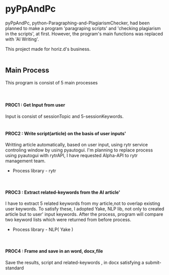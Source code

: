 # pyPpAndPc
pyPpAndPc, python-Paragraphing-and-PlagiarismChecker, had been planned to make a program 'paragraping scripts' and 'checking plagiarism in the scripts', at first.
However, the program's main functions was replaced with 'AI Writing'.
<br>

This project made for horiz.d's business.
<br><br>


## Main Process
This program is consist of 5 main processes
<br><br><br>


#### PROC1 : Get Input from user
Input is consist of sessionTopic and 5-sessionKeywords.
<br><br>

#### PROC2 : Write script(article) on the basis of user inputs'
Writting article automatically, based on user input, using rytr service controling window by using pyautogui.
I'm planning to replace process using pyautogui with rytrAPI, I have requested Alpha-API to rytr management team.
  *  Process library - rytr 
<br>

#### PROC3 : Extract related-keywords from the AI article'
I have to extract 5 related keywords from my article,not to overlap existing user keywords. To satisfy these, I adopted Yake, NLP lib, not only to created article but to user' input keywords. After the process, program will compare two keyword lists which were returned from before process.
  * Process library - NLP( Yake )
<br>

#### PROC4 : Frame and save in an word, docx,file
Save the results, script and related-keywords , in docx satisfying a submit-standard
<br>


